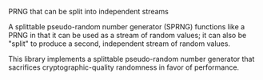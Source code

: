 PRNG that can be split into independent streams

A splittable pseudo-random number generator (SPRNG) functions like a PRNG in that it can
be used as a stream of random values; it can also be \"split\" to produce a second,
independent stream of random values.

This library implements a splittable pseudo-random number generator that sacrifices
cryptographic-quality randomness in favor of performance.
